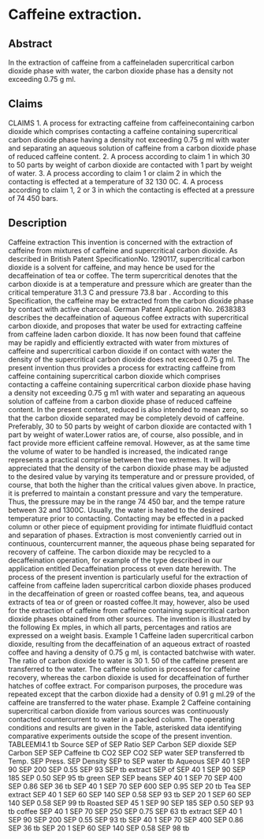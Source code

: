 # Caffeine extraction.

## Abstract
In the extraction of caffeine from a caffeineladen supercritical carbon dioxide phase with water, the carbon dioxide phase has a density not exceeding 0.75 g ml.

## Claims
CLAIMS 1. A process for extracting caffeine from caffeinecontaining carbon dioxide which comprises contacting a caffeine containing supercritical carbon dioxide phase having a density not exceeding 0.75 g ml with water and separating an aqueous solution of caffeine from a carbon dioxide phase of reduced caffeine content. 2. A process according to claim 1 in which 30 to 50 parts by weight of carbon dioxide are contacted with 1 part by weight of water. 3. A process according to claim 1 or claim 2 in which the contacting is effected at a temperature of 32 130 0C. 4. A process according to claim 1, 2 or 3 in which the contacting is effected at a pressure of 74 450 bars.

## Description
Caffeine extraction This invention is concerned with the extraction of caffeine from mixtures of caffeine and supercritical carbon dioxide. As described in British Patent SpecificationNo. 1290117, supercritical carbon dioxide is a solvent for caffeine, and may hence be used for the decaffeination of tea or coffee. The term supercritical denotes that the carbon dioxide is at a temperature and pressure which are greater than the critical temperature 31.3 C and pressure 73.8 bar . According to this Specification, the caffeine may be extracted from the carbon dioxide phase by contact with active charcoal. German Patent Application No. 2638383 describes the decaffeination of aqueous coffee extracts with supercritical carbon dioxide, and proposes that water be used for extracting caffeine from caffeine laden carbon dioxide. It has now been found that caffeine may be rapidly and efficiently extracted with water from mixtures of caffeine and supercritical carbon dioxide if on contact with water the density of the supercritical carbon dioxide does not exceed 0.75 g ml. The present invention thus provides a process for extracting caffeine from caffeine containing supercritical carbon dioxide which comprises contacting a caffeine containing supercritical carbon dioxide phase having a density not exceeding 0.75 g m1 with water and separating an aqueous solution of caffeine from a carbon dioxide phase of reduced caffeine content. In the present context, reduced is also intended to mean zero, so that the carbon dioxide separated may be completely devoid of caffeine. Preferably, 30 to 50 parts by weight of carbon dioxide are contacted with 1 part by weight of water.Lower ratios are, of course, also possible, and in fact provide more efficient caffeine removal. However, as at the same time the volume of water to be handled is increased, the indicated range represents a practical comprise between the two extremes. It will be appreciated that the density of the carbon dioxide phase may be adjusted to the desired value by varying its temperature and or pressure provided, of course, that both the higher than the critical values given above. In practice, it is preferred to maintain a constant pressure and vary the temperature. Thus, the pressure may be in the range 74 450 bar, and the tempe rature between 32 and 1300C. Usually, the water is heated to the desired temperature prior to contacting. Contacting may be effected in a packed column or other piece of equipment providing for intimate fluidfluid contact and separation of phases. Extraction is most conveniently carried out in continuous, countercurrent manner, the aqueous phase being separated for recovery of caffeine. The carbon dioxide may be recycled to a decaffeination operation, for example of the type described in our application entitled Decaffeination process ot even date herewith. The process of the present invention is particularly useful for the extraction of caffeine from caffeine laden supercritical carbon dioxide phases produced in the decaffeination of green or roasted coffee beans, tea, and aqueous extracts of tea or of green or roasted coffee.It may, however, also be used for the extraction of caffeine from caffeine containing supercritical carbon dioxide phases obtained from other sources. The invention is illustrated by the following Ex mples, in which all parts, percentages and ratios are expressed on a weight basis. Example 1 Caffeine laden supercritical carbon dioxide, resulting from the decaffeination of an aqueous extract of roasted coffee and having a density of 0.75 g ml, is contacted batchwise with water. The ratio of carbon dioxide to water is 30 1. 50 of the caffeine present are transferred to the water. The caffeine solution is processed for caffeine recovery, whereas the carbon dioxide is used for decaffeination of further hatches of coffee extract. For comparison purposes, the procedure was repeated except that the carbon dioxide had a density of 0.91 g ml.29 of the caffeine are transferred to the water phase. Example 2 Caffeine containing supercritical carbon dioxide from various sources was continuously contacted countercurrent to water in a packed column. The operating conditions and results are given in the Table, asterisked data identifying comparative experiments outside the scope of the present invention. TABLEEMI4.1 tb Source SEP of SEP Ratio SEP Carbon SEP dioxide SEP Carbon SEP SEP Caffeine tb CO2 SEP CO2 SEP water SEP transferred tb Temp. SEP Press. SEP Density SEP to SEP water tb Aqueous SEP 40 1 SEP 90 SEP 200 SEP 0.55 SEP 93 SEP tb extract SEP of SEP 40 1 SEP 90 SEP 185 SEP 0.50 SEP 95 tb green SEP SEP beans SEP 40 1 SEP 70 SEP 400 SEP 0.86 SEP 36 tb SEP 40 1 SEP 70 SEP 600 SEP 0.95 SEP 20 tb Tea SEP extract SEP 40 1 SEP 60 SEP 140 SEP 0.58 SEP 93 tb SEP 20 1 SEP 60 SEP 140 SEP 0.58 SEP 99 tb Roasted SEP 45 1 SEP 90 SEP 185 SEP 0.50 SEP 93 tb coffee SEP 40 1 SEP 70 SEP 250 SEP 0.75 SEP 63 tb extract SEP 40 1 SEP 90 SEP 200 SEP 0.55 SEP 93 tb SEP 40 1 SEP 70 SEP 400 SEP 0.86 SEP 36 tb SEP 20 1 SEP 60 SEP 140 SEP 0.58 SEP 98 tb